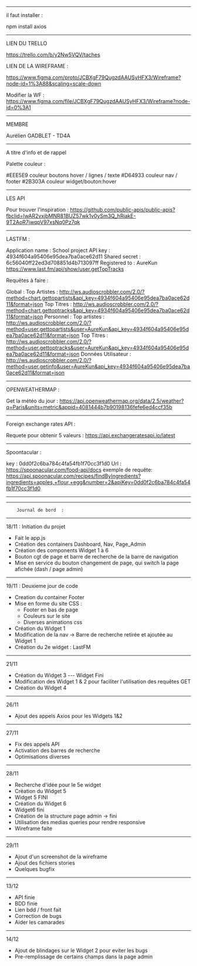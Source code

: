 ___________________
il faut installer :


npm install axios

___________________
LIEN DU TRELLO 


https://trello.com/b/y2Nw5VQV/taches

LIEN DE LA WIREFRAME :

https://www.figma.com/proto/JCBXgF79QugzdAAUSyHFX3/Wireframe?node-id=1%3A88&scaling=scale-down 

Modifier la WF :
https://www.figma.com/file/JCBXgF79QugzdAAUSyHFX3/Wireframe?node-id=0%3A1

___________________
MEMBRE

Aurélien GADBLET - TD4A

______________________________________
A titre d'info et de rappel

Palette couleur :

#EEE5E9 couleur boutons hover / lignes / texte
#D64933 couleur nav / footer 
#2B303A couleur widget/bouton:hover

___________________
LES API


Pour trouver l'inspiration : https://github.com/public-apis/public-apis?fbclid=IwAR2vxjbMNR81BUZ57wk1v0ySm3Q_hRiakE-9T2AoR7jwqpV97xsNq0Pz7qk
_______________________________________________________________________

LASTFM :

Application name : 	School project
API key :	        4934f604a95406e95dea7ba0ace62d11
Shared secret : 	6c56040ff22ed3d708851d4b713097ff
Registered to :	    AureKun
https://www.last.fm/api/show/user.getTopTracks

Requêtes à faire :

Global :
Top Artistes : http://ws.audioscrobbler.com/2.0/?method=chart.gettopartists&api_key=4934f604a95406e95dea7ba0ace62d11&format=json
Top Titres : http://ws.audioscrobbler.com/2.0/?method=chart.gettoptracks&api_key=4934f604a95406e95dea7ba0ace62d11&format=json
Personnel :
Top artistes : http://ws.audioscrobbler.com/2.0/?method=user.gettopartists&user=AureKun&api_key=4934f604a95406e95dea7ba0ace62d11&format=json
Top Titres : http://ws.audioscrobbler.com/2.0/?method=user.gettoptracks&user=AureKun&api_key=4934f604a95406e95dea7ba0ace62d11&format=json
Données Utilisateur : http://ws.audioscrobbler.com/2.0/?method=user.getinfo&user=AureKun&api_key=4934f604a95406e95dea7ba0ace62d11&format=json

_______________________________________________________________________

OPENWEATHERMAP :

Get la météo du jour : https://api.openweathermap.org/data/2.5/weather?q=Paris&units=metric&appid=4081444b7b90198136fefe6ed4ccf35b


_______________________________________________________________________

Foreign exchange rates API  :

Requete pour obtenir 5 valeurs : https://api.exchangeratesapi.io/latest


_______________________________________________________________________

Spoontacular :

key : 0dd0f2c6ba784c4fa54fb1f70cc3f1d0
Url : https://spoonacular.com/food-api/docs 
exemple de requête:
https://api.spoonacular.com/recipes/findByIngredients?ingredients=apples,+flour,+egg&number=2&apiKey=0dd0f2c6ba784c4fa54fb1f70cc3f1d0
_______________________________________________________________________



____________________________________
                                
        Journal de bord  :      
____________________________________


18/11 : Initiation du projet


- Fait le app.js
- Création des containers Dashboard, Nav, Page_Admin
- Création des components Widget 1 à 6
- Bouton cgt de page et barre de recherche de la barre de navigation
- Mise en service du bouton changement de page, qui switch la page afichée (dash / page admin)

____________________________________
19/11 : Deuxieme jour de code 


- Creation du container Footer
- Mise en forme du site CSS :
    - Footer en bas de page
    - Couleurs sur le site
    - Diverses animations css
- Création du Widget 1
- Modification de la nav -> Barre de recherche retirée et ajoutée au Widget 1
- Création du 2e widget : LastFM

____________________________________
21/11

- Création du Widget 3 --- Widget Fini
- Modification des Widget 1 & 2 pour faciliter l'utilisation des requêtes GET
- Création du Widget 4

____________________________________
 26/11


- Ajout des appels Axios pour les Widgets 1&2
____________________________________
 27/11 


- Fix des appels API
- Activation des barres de recherche
- Optimisations diverses

____________________________________
 28/11


- Recherche d'idée pour le 5e widget
- Création du Widget 5
- Widget 5 FINI
- Création du Widget 6
- Widget6 fini
- Création de la structure page admin -> fini
- Utilisation des medias queries pour rendre responsive
- Wireframe faite

___________________________________
29/11

- Ajout d'un screenshot de la wireframe
- Ajout des fichiers stories
- Quelques bugfix

____________________________________
13/12

- API finie
- BDD finie
- Lien bdd / front fait
- Correction de bugs
- Aider les camarades

___________________________________
14/12

- Ajout de blindages sur le Widget 2 pour eviter les bugs
- Pre-remplissage de certains champs dans la page admin
